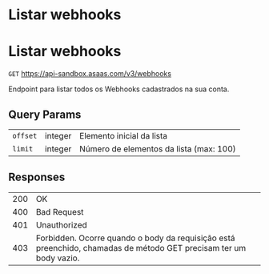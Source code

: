 # Listar webhooks

# Listar webhooks

`GET` https://api-sandbox.asaas.com/v3/webhooks

Endpoint para listar todos os Webhooks cadastrados na sua conta.

## Query Params

| | | |
| :--- | :--- | :--- |
| `offset` | integer | Elemento inicial da lista |
| `limit` | integer | Número de elementos da lista (max: 100) |

## Responses

| | |
| :--- | :--- |
| 200 | OK |
| 400 | Bad Request |
| 401 | Unauthorized |
| 403 | Forbidden. Ocorre quando o body da requisição está preenchido, chamadas de método GET precisam ter um body vazio. |